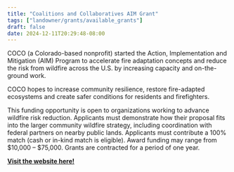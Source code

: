 ```yaml
---
title: "Coalitions and Collaboratives AIM Grant"
tags: ["landowner/grants/available_grants"]
draft: false
date: 2024-12-11T20:29:48-08:00
---
```


COCO (a Colorado-based nonprofit) started the Action, Implementation and Mitigation (AIM) Program to accelerate fire adaptation concepts and reduce the risk from wildfire across the U.S. by increasing capacity and on-the-ground work. 

COCO hopes to increase community resilience, restore fire-adapted ecosystems and create safer conditions for residents and firefighters. 

This funding opportunity is open to organizations working to advance wildfire risk reduction. Applicants must demonstrate how their proposal fits into the larger community wildfire strategy, including coordination with federal partners on nearby public lands. Applicants must contribute a 100% match (cash or in-kind match is eligible).  Award funding may range from $10,000 – $75,000. Grants are contracted for a period of one year. 

[**Visit the website here!**](https://co-co.org/aim-grant/)